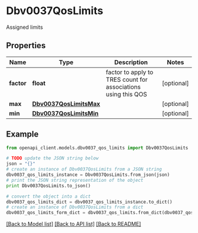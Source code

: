 # Dbv0037QosLimits

Assigned limits

## Properties
Name | Type | Description | Notes
------------ | ------------- | ------------- | -------------
**factor** | **float** | factor to apply to TRES count for associations using this QOS | [optional] 
**max** | [**Dbv0037QosLimitsMax**](Dbv0037QosLimitsMax.md) |  | [optional] 
**min** | [**Dbv0037QosLimitsMin**](Dbv0037QosLimitsMin.md) |  | [optional] 

## Example

```python
from openapi_client.models.dbv0037_qos_limits import Dbv0037QosLimits

# TODO update the JSON string below
json = "{}"
# create an instance of Dbv0037QosLimits from a JSON string
dbv0037_qos_limits_instance = Dbv0037QosLimits.from_json(json)
# print the JSON string representation of the object
print Dbv0037QosLimits.to_json()

# convert the object into a dict
dbv0037_qos_limits_dict = dbv0037_qos_limits_instance.to_dict()
# create an instance of Dbv0037QosLimits from a dict
dbv0037_qos_limits_form_dict = dbv0037_qos_limits.from_dict(dbv0037_qos_limits_dict)
```
[[Back to Model list]](../README.md#documentation-for-models) [[Back to API list]](../README.md#documentation-for-api-endpoints) [[Back to README]](../README.md)


